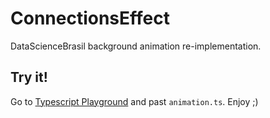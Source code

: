 # ConnectionsEffect
DataScienceBrasil background animation re-implementation.

## Try it!
Go to [Typescript Playground](https://www.typescriptlang.org/play/index.html) and past `animation.ts`. Enjoy ;)
